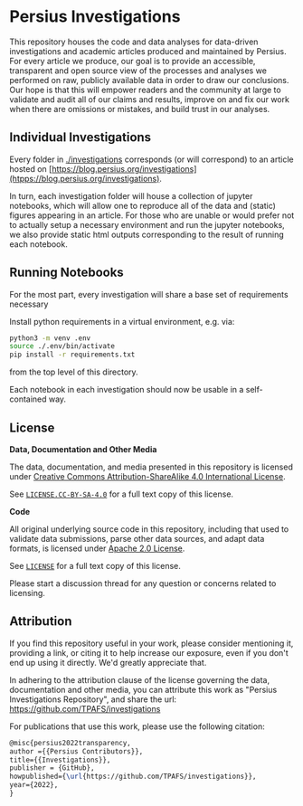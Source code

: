 # Persius Investigations

This repository houses the code and data analyses for data-driven investigations and academic articles produced and maintained
by Persius. For every article we produce, our goal is to provide an accessible, transparent and open source view of the processes
and analyses we performed on raw, publicly available data in order to draw our conclusions. Our hope is that this will empower
readers and the community at large to validate and audit all of our claims and results, improve on and fix our work when there
are omissions or mistakes, and build trust in our analyses.

## Individual Investigations

Every folder in [./investigations](./investigations) corresponds (or will correspond) to an article hosted on [https://blog.persius.org/investigations](htpps://blog.persius.org/investigations).

In turn, each investigation folder will house a collection of jupyter notebooks, which will allow one to reproduce all of the data and (static) figures appearing in an article.
For those who are unable or would prefer not to actually setup a necessary environment and run the jupyter notebooks, we also provide static html outputs corresponding to the
result of running each notebook.

## Running Notebooks

For the most part, every investigation will share a base set of requirements necessary

Install python requirements in a virtual environment, e.g. via:

```bash
python3 -m venv .env
source ./.env/bin/activate
pip install -r requirements.txt
```

from the top level of this directory.

Each notebook in each investigation should now be usable in a self-contained way.

## License

**Data, Documentation and Other Media**

The data, documentation, and media presented in this repository is licensed under <a rel="CC-BY-SA-4.0-license" href="http://creativecommons.org/licenses/by-sa/4.0/">Creative Commons Attribution-ShareAlike 4.0 International License</a>.

See [`LICENSE.CC-BY-SA-4.0`](./LICENSE.CC-BY-SA-4.0) for a full text copy of this license.

**Code**

All original underlying source code in this repository, including that used to validate data submissions, parse other data sources, and adapt data formats, is licensed under <a rel="apache-2.0-license" href="https://www.apache.org/licenses/LICENSE-2.0">Apache 2.0 License</a>.

See [`LICENSE`](./LICENSE) for a full text copy of this license.

Please start a discussion thread for any question or concerns related to licensing.

## Attribution

If you find this repository useful in your work, please consider mentioning it, providing a link, or citing it to help increase our exposure, even if you don't end up using it directly. We'd greatly appreciate that.

In adhering to the attribution clause of the license governing the data, documentation and other media, you can attribute this work as "Persius Investigations Repository", and share the url: https://github.com/TPAFS/investigations

For publications that use this work, please use the following citation:

```latex
@misc{persius2022transparency,
author ={{Persius Contributors}},
title={{Investigations}},
publisher = {GitHub},
howpublished={\url{https://github.com/TPAFS/investigations}},
year={2022},
}
```
